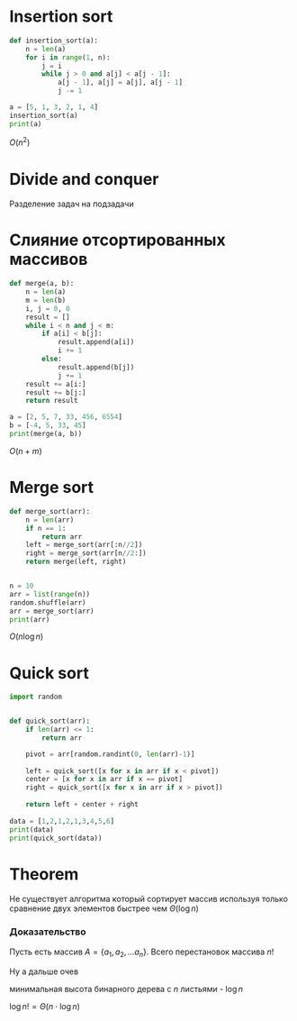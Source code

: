 # Insertion sort

```python
def insertion_sort(a):
    n = len(a)
    for i in range(1, n):
        j = i
        while j > 0 and a[j] < a[j - 1]:
            a[j - 1], a[j] = a[j], a[j - 1]
            j -= 1

a = [5, 1, 3, 2, 1, 4]
insertion_sort(a)
print(a)
```
$O(n^2)$

# Divide and conquer

Разделение задач на подзадачи

# Слияние отсортированных массивов

```python
def merge(a, b):
    n = len(a)
    m = len(b)
    i, j = 0, 0
    result = []
    while i < n and j < m:
        if a[i] < b[j]:
            result.append(a[i])
            i += 1
        else:
            result.append(b[j])
            j += 1
    result += a[i:]
    result += b[j:]
    return result

a = [2, 5, 7, 33, 456, 6554]
b = [-4, 5, 33, 45]
print(merge(a, b))
```

$O(n + m)$

# Merge sort

```python
def merge_sort(arr):
    n = len(arr)
    if n == 1:
        return arr
    left = merge_sort(arr[:n//2])
    right = merge_sort(arr[n//2:])
    return merge(left, right)


n = 10
arr = list(range(n))
random.shuffle(arr)
arr = merge_sort(arr)
print(arr)
```
$O(n\log n)$

# Quick sort

```python
import random


def quick_sort(arr):
    if len(arr) <= 1:
        return arr

    pivot = arr[random.randint(0, len(arr)-1)] 
    
    left = quick_sort([x for x in arr if x < pivot])
    center = [x for x in arr if x == pivot]
    right = quick_sort([x for x in arr if x > pivot])
    
    return left + center + right 
    
data = [1,2,1,2,1,3,4,5,6]
print(data)
print(quick_sort(data))
```

# Theorem

Не существует алгоритма который сортирует массив используя только сравнение двух элементов быстрее чем $\Theta(\log n)$

### Доказательство

Пусть есть массив $A = \{a_1, a_2, \dots a_n\}$. Всего перестановок массива $n!$

Ну а дальше очев 

минимальная высота бинарного дерева с $n$ листьями - $\log n$

$\log n! = \Theta(n \cdot \log n)$
